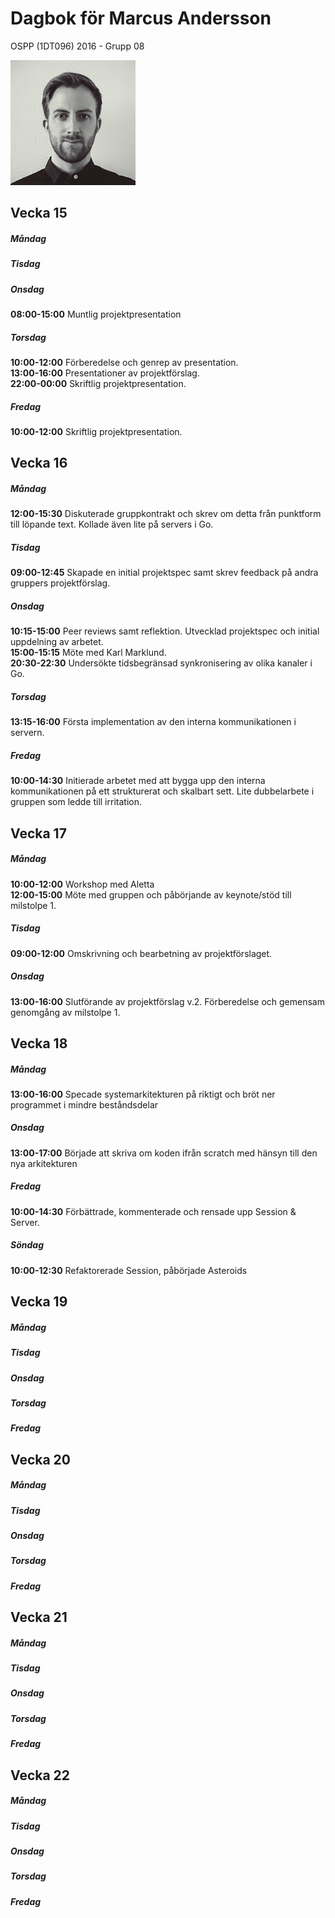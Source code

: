 # Dagbok för Marcus Andersson

OSPP (1DT096) 2016 - Grupp 08

<img src="../images/marcus.png" width="200">

## Vecka 15

##### Måndag

##### Tisdag

##### Onsdag
**08:00-15:00**
Muntlig projektpresentation

##### Torsdag
**10:00-12:00**
Förberedelse och genrep av presentation.<br>
**13:00-16:00**
Presentationer av projektförslag.<br>
**22:00-00:00**
Skriftlig projektpresentation.

##### Fredag
**10:00-12:00**
Skriftlig projektpresentation.

## Vecka 16

##### Måndag
**12:00-15:30**
Diskuterade gruppkontrakt och skrev om detta från punktform till löpande text. Kollade även lite på servers i Go.

##### Tisdag
**09:00-12:45**
Skapade en initial projektspec samt skrev feedback på andra gruppers projektförslag.

##### Onsdag
**10:15-15:00**
Peer reviews samt reflektion. Utvecklad projektspec och initial uppdelning av arbetet.<br>
**15:00-15:15**
Möte med Karl Marklund.<br>
**20:30-22:30**
Undersökte tidsbegränsad synkronisering av olika kanaler i Go.

##### Torsdag
**13:15-16:00**
Första implementation av den interna kommunikationen i servern.

##### Fredag
**10:00-14:30**
Initierade arbetet med att bygga upp den interna kommunikationen på ett strukturerat och skalbart sett. Lite dubbelarbete i gruppen som ledde till irritation.

## Vecka 17

##### Måndag
**10:00-12:00**
Workshop med Aletta<br>
**12:00-15:00**
Möte med gruppen och påbörjande av keynote/stöd till milstolpe 1.

##### Tisdag
**09:00-12:00**
Omskrivning och bearbetning av projektförslaget.

##### Onsdag
**13:00-16:00**
Slutförande av projektförslag v.2. Förberedelse och gemensam genomgång av milstolpe 1.

## Vecka 18

##### Måndag
**13:00-16:00**
Specade systemarkitekturen på riktigt och bröt ner programmet i mindre beståndsdelar

##### Onsdag
**13:00-17:00**
Började att skriva om koden ifrån scratch med hänsyn till den nya arkitekturen

##### Fredag
**10:00-14:30**
Förbättrade, kommenterade och rensade upp Session & Server.

##### Söndag
**10:00-12:30**
Refaktorerade Session, påbörjade Asteroids

## Vecka 19

##### Måndag

##### Tisdag

##### Onsdag

##### Torsdag

##### Fredag

## Vecka 20

##### Måndag

##### Tisdag

##### Onsdag

##### Torsdag

##### Fredag

## Vecka 21

##### Måndag

##### Tisdag

##### Onsdag

##### Torsdag

##### Fredag

## Vecka 22

##### Måndag

##### Tisdag

##### Onsdag

##### Torsdag

##### Fredag
